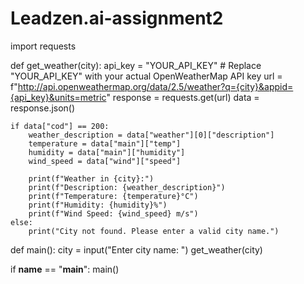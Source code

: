 # Leadzen.ai-assignment2
import requests

def get_weather(city):
    api_key = "YOUR_API_KEY"  # Replace "YOUR_API_KEY" with your actual OpenWeatherMap API key
    url = f"http://api.openweathermap.org/data/2.5/weather?q={city}&appid={api_key}&units=metric"
    response = requests.get(url)
    data = response.json()

    if data["cod"] == 200:
        weather_description = data["weather"][0]["description"]
        temperature = data["main"]["temp"]
        humidity = data["main"]["humidity"]
        wind_speed = data["wind"]["speed"]

        print(f"Weather in {city}:")
        print(f"Description: {weather_description}")
        print(f"Temperature: {temperature}°C")
        print(f"Humidity: {humidity}%")
        print(f"Wind Speed: {wind_speed} m/s")
    else:
        print("City not found. Please enter a valid city name.")

def main():
    city = input("Enter city name: ")
    get_weather(city)

if __name__ == "__main__":
    main()
